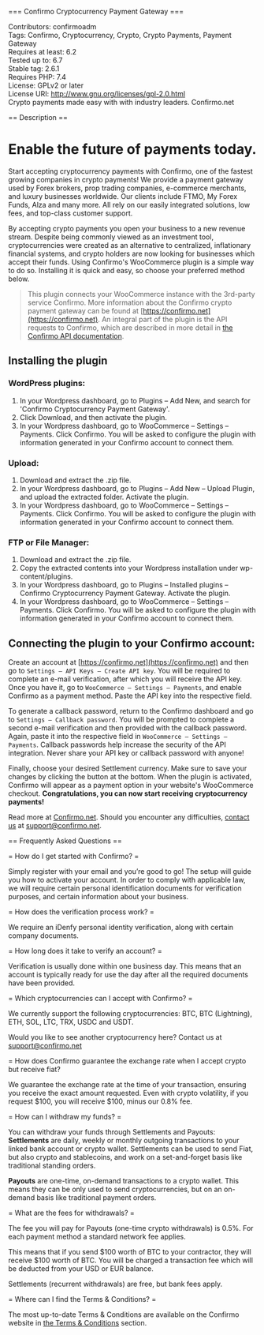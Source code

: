 === Confirmo Cryptocurrency Payment Gateway ===

Contributors: confirmoadm  
Tags: Confirmo, Cryptocurrency, Crypto, Crypto Payments, Payment Gateway  
Requires at least: 6.2  
Tested up to: 6.7  
Stable tag: 2.6.1  
Requires PHP: 7.4  
License: GPLv2 or later  
License URI: http://www.gnu.org/licenses/gpl-2.0.html  
Crypto payments made easy with with industry leaders. Confirmo.net

== Description ==

# Enable the future of payments today.

Start accepting cryptocurrency payments with Confirmo, one of the fastest growing companies in crypto payments! We provide a payment gateway used by Forex brokers, prop trading companies, e-commerce merchants, and luxury businesses worldwide. Our clients include FTMO, My Forex Funds, Alza and many more. All rely on our easily integrated solutions, low fees, and top-class customer support.

By accepting crypto payments you open your business to a new revenue stream. Despite being commonly viewed as an investment tool, cryptocurrencies were created as an alternative to centralized, inflationary financial systems, and crypto holders are now looking for businesses which accept their funds. Using Confirmo's WooCommerce plugin is a simple way to do so. Installing it is quick and easy, so choose your preferred method below.

> This plugin connects your WooCommerce instance with the 3rd-party service Confirmo. More information about the Confirmo crypto payment gateway can be found at [https://confirmo.net](https://confirmo.net). An integral part of the plugin is the API requests to Confirmo, which are described in more detail in [the Confirmo API documentation](https://confirmo.net/docs/api-reference).


## Installing the plugin

### WordPress plugins:
1. In your Wordpress dashboard, go to Plugins – Add New, and search for 'Confirmo Cryptocurrency Payment Gateway'.
2. Click Download, and then activate the plugin.
3. In your Wordpress dashboard, go to WooCommerce – Settings – Payments. Click Confirmo. You will be asked to configure the plugin with information generated in your Confirmo account to connect them.

### Upload:
1. Download and extract the .zip file.
2. In your Wordpress dashboard, go to Plugins – Add New – Upload Plugin, and upload the extracted folder. Activate the plugin.
3. In your Wordpress dashboard, go to WooCommerce – Settings – Payments. Click Confirmo. You will be asked to configure the plugin with information generated in your Confirmo account to connect them.

### FTP or File Manager:
1. Download and extract the .zip file.
2. Copy the extracted contents into your Wordpress installation under wp-content/plugins.
3. In your Wordpress dashboard, go to Plugins – Installed plugins – Confirmo Cryptocurrency Payment Gateway. Activate the plugin.
4. In your Wordpress dashboard, go to WooCommerce – Settings – Payments. Click Confirmo. You will be asked to configure the plugin with information generated in your Confirmo account to connect them.

## Connecting the plugin to your Confirmo account:
Create an account at [https://confirmo.net](https://confirmo.net) and then go to `Settings – API Keys – Create API key`. You will be required to complete an e-mail verification, after which you will receive the API key. Once you have it, go to `WooCommerce – Settings – Payments`, and enable Confirmo as a payment method. Paste the API key into the respective field.

To generate a callback password, return to the Confirmo dashboard and go to `Settings – Callback password`. You will be prompted to complete a second e-mail verification and then provided with the callback password. Again, paste it into the respective field in `WooCommerce – Settings – Payments`. Callback passwords help increase the security of the API integration. Never share your API key or callback password with anyone!

Finally, choose your desired Settlement currency. Make sure to save your changes by clicking the button at the bottom. When the plugin is activated, Confirmo will appear as a payment option in your website's WooCommerce checkout. **Congratulations, you can now start receiving cryptocurrency payments!**

Read more at [Confirmo.net](https://confirmo.net). Should you encounter any difficulties, [contact us](mailto:support@confirmo.net) at [support@confirmo.net](mailto:support@confirmo.net).


== Frequently Asked Questions ==

= How do I get started with Confirmo? =

Simply register with your email and you’re good to go! The setup will guide you how to activate your account. In order to comply with applicable law, we will require certain personal identification documents for verification purposes, and certain information about your business.


= How does the verification process work? =

We require an iDenfy personal identity verification, along with certain company documents.


= How long does it take to verify an account? =

Verification is usually done within one business day. This means that an account is typically ready for use the day after all the required documents have been provided.


= Which cryptocurrencies can I accept with Confirmo? =

We currently support the following cryptocurrencies: BTC, BTC (Lightning), ETH, SOL, LTC, TRX, USDC and USDT.

Would you like to see another cryptocurrency here? Contact us at support@confirmo.net


= How does Confirmo guarantee the exchange rate when I accept crypto but receive fiat?

We guarantee the exchange rate at the time of your transaction, ensuring you receive the exact amount requested. Even with crypto volatility, if you request $100, you will receive $100, minus our 0.8% fee.


= How can I withdraw my funds? =

You can withdraw your funds through Settlements and Payouts:
**Settlements** are daily, weekly or monthly outgoing transactions to your linked bank account or crypto wallet. Settlements can be used to send Fiat, but also crypto and stablecoins, and work on a set-and-forget basis like traditional standing orders.

**Payouts** are one-time, on-demand transactions to a crypto wallet. This means they can be only used to send cryptocurrencies, but on an on-demand basis like traditional payment orders.


= What are the fees for withdrawals? =

The fee you will pay for Payouts (one-time crypto withdrawals) is 0.5%. For each payment method a standard network fee applies.

This means that if you send $100 worth of BTC to your contractor, they will receive $100 worth of BTC. You will be charged a transaction fee which will be deducted from your USD or EUR balance.

Settlements (recurrent withdrawals) are free, but bank fees apply.

= Where can I find the Terms & Conditions? =

The most up-to-date Terms & Conditions are available on the Confirmo website in [the Terms & Conditions](https://confirmo.net/legal/terms-and-conditions) section.

